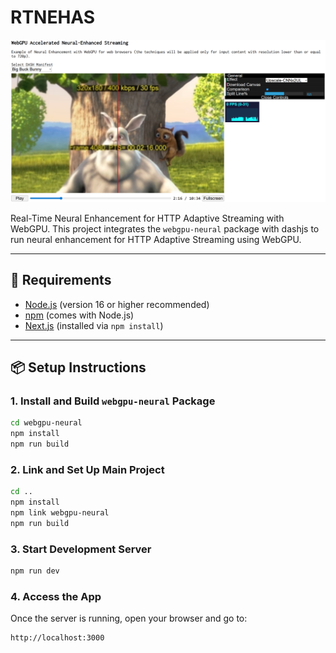 # RTNEHAS

![App Screenshot](./public/assets/image/bbb_demo.PNG)

Real-Time Neural Enhancement for HTTP Adaptive Streaming with WebGPU. 
This project integrates the `webgpu-neural` package with dashjs to run neural enhancement for HTTP Adaptive Streaming using WebGPU.

---

## 🚧 Requirements

- [Node.js](https://nodejs.org/) (version 16 or higher recommended)
- [npm](https://www.npmjs.com/) (comes with Node.js)
- [Next.js](https://nextjs.org/) (installed via `npm install`)

---

## 📦 Setup Instructions

### 1. Install and Build `webgpu-neural` Package

```bash
cd webgpu-neural
npm install
npm run build
```

### 2. Link and Set Up Main Project

```bash
cd ..
npm install
npm link webgpu-neural
npm run build
```

### 3. Start Development Server

```bash
npm run dev
```

### 4. Access the App

Once the server is running, open your browser and go to:

```bash
http://localhost:3000
```
